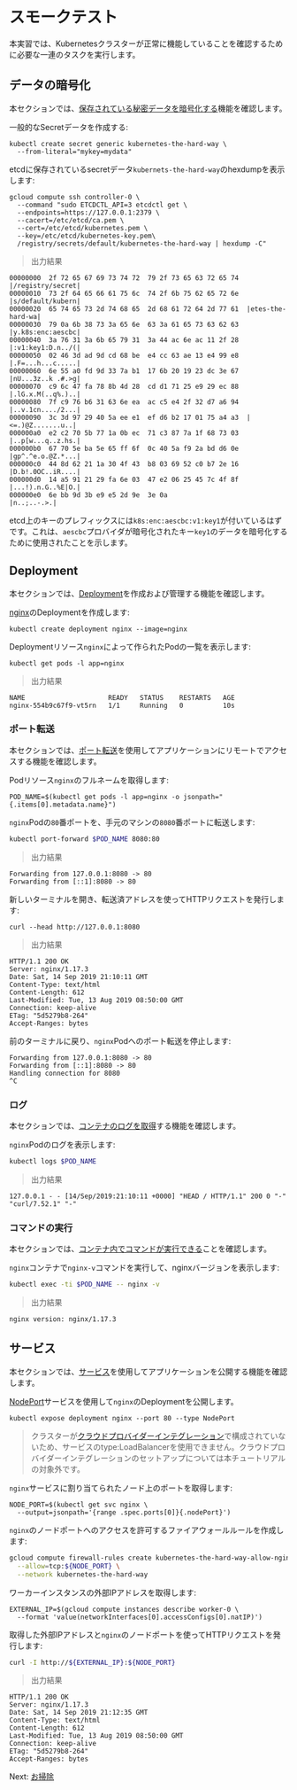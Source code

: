 # スモークテスト

本実習では、Kubernetesクラスターが正常に機能していることを確認するために必要な一連のタスクを実行します。

## データの暗号化

本セクションでは、[保存されている秘密データを暗号化する](https://kubernetes.io/docs/tasks/administer-cluster/encrypt-data/#verifying-that-data-is-encrypted)機能を確認します。

一般的なSecretデータを作成する:

```
kubectl create secret generic kubernetes-the-hard-way \
  --from-literal="mykey=mydata"
```

etcdに保存されているsecretデータ`kubernets-the-hard-way`のhexdumpを表示します:

```
gcloud compute ssh controller-0 \
  --command "sudo ETCDCTL_API=3 etcdctl get \
  --endpoints=https://127.0.0.1:2379 \
  --cacert=/etc/etcd/ca.pem \
  --cert=/etc/etcd/kubernetes.pem \
  --key=/etc/etcd/kubernetes-key.pem\
  /registry/secrets/default/kubernetes-the-hard-way | hexdump -C"
```

> 出力結果

```
00000000  2f 72 65 67 69 73 74 72  79 2f 73 65 63 72 65 74  |/registry/secret|
00000010  73 2f 64 65 66 61 75 6c  74 2f 6b 75 62 65 72 6e  |s/default/kubern|
00000020  65 74 65 73 2d 74 68 65  2d 68 61 72 64 2d 77 61  |etes-the-hard-wa|
00000030  79 0a 6b 38 73 3a 65 6e  63 3a 61 65 73 63 62 63  |y.k8s:enc:aescbc|
00000040  3a 76 31 3a 6b 65 79 31  3a 44 ac 6e ac 11 2f 28  |:v1:key1:D.n../(|
00000050  02 46 3d ad 9d cd 68 be  e4 cc 63 ae 13 e4 99 e8  |.F=...h...c.....|
00000060  6e 55 a0 fd 9d 33 7a b1  17 6b 20 19 23 dc 3e 67  |nU...3z..k .#.>g|
00000070  c9 6c 47 fa 78 8b 4d 28  cd d1 71 25 e9 29 ec 88  |.lG.x.M(..q%.)..|
00000080  7f c9 76 b6 31 63 6e ea  ac c5 e4 2f 32 d7 a6 94  |..v.1cn..../2...|
00000090  3c 3d 97 29 40 5a ee e1  ef d6 b2 17 01 75 a4 a3  |<=.)@Z.......u..|
000000a0  e2 c2 70 5b 77 1a 0b ec  71 c3 87 7a 1f 68 73 03  |..p[w...q..z.hs.|
000000b0  67 70 5e ba 5e 65 ff 6f  0c 40 5a f9 2a bd d6 0e  |gp^.^e.o.@Z.*...|
000000c0  44 8d 62 21 1a 30 4f 43  b8 03 69 52 c0 b7 2e 16  |D.b!.0OC..iR....|
000000d0  14 a5 91 21 29 fa 6e 03  47 e2 06 25 45 7c 4f 8f  |...!).n.G..%E|O.|
000000e0  6e bb 9d 3b e9 e5 2d 9e  3e 0a                    |n..;..-.>.|
```

etcd上のキーのプレフィックスには`k8s:enc:aescbc:v1:key1`が付いているはずです。これは、`aescbc`プロバイダが暗号化されたキー`key1`のデータを暗号化するために使用されたことを示します。

## Deployment

本セクションでは、[Deployment](https://kubernetes.io/docs/concepts/workloads/controllers/deployment/)を作成および管理する機能を確認します。

[nginx](https://nginx.org/en/)のDeploymentを作成します:

```
kubectl create deployment nginx --image=nginx
```

Deploymentリソース`nginx`によって作られたPodの一覧を表示します:

```
kubectl get pods -l app=nginx
```

> 出力結果

```
NAME                     READY   STATUS    RESTARTS   AGE
nginx-554b9c67f9-vt5rn   1/1     Running   0          10s
```

### ポート転送

本セクションでは、[ポート転送](https://kubernetes.io/docs/tasks/access-application-cluster/port-forward-access-application-cluster/)を使用してアプリケーションにリモートでアクセスする機能を確認します。

Podリソース`nginx`のフルネームを取得します:

```
POD_NAME=$(kubectl get pods -l app=nginx -o jsonpath="{.items[0].metadata.name}")
```

`nginx`Podの`80`番ポートを、手元のマシンの`8080`番ポートに転送します:

```sh
kubectl port-forward $POD_NAME 8080:80
```

> 出力結果

```
Forwarding from 127.0.0.1:8080 -> 80
Forwarding from [::1]:8080 -> 80
```

新しいターミナルを開き、転送済アドレスを使ってHTTPリクエストを発行します:

```
curl --head http://127.0.0.1:8080
```

> 出力結果

```
HTTP/1.1 200 OK
Server: nginx/1.17.3
Date: Sat, 14 Sep 2019 21:10:11 GMT
Content-Type: text/html
Content-Length: 612
Last-Modified: Tue, 13 Aug 2019 08:50:00 GMT
Connection: keep-alive
ETag: "5d5279b8-264"
Accept-Ranges: bytes
```

前のターミナルに戻り、`nginx`Podへのポート転送を停止します:

```
Forwarding from 127.0.0.1:8080 -> 80
Forwarding from [::1]:8080 -> 80
Handling connection for 8080
^C
```

### ログ

本セクションでは、[コンテナのログを取得](https://kubernetes.io/docs/concepts/cluster-administration/logging/)する機能を確認します。

`nginx`Podのログを表示します:

```sh
kubectl logs $POD_NAME
```

> 出力結果

```
127.0.0.1 - - [14/Sep/2019:21:10:11 +0000] "HEAD / HTTP/1.1" 200 0 "-" "curl/7.52.1" "-"
```

### コマンドの実行

本セクションでは、[コンテナ内でコマンドが実行できる](https://kubernetes.io/docs/tasks/debug-application-cluster/get-shell-running-container/#running-individual-commands-in-a-container)ことを確認します。

`nginx`コンテナで`nginx-v`コマンドを実行して、nginxバージョンを表示します:

```sh
kubectl exec -ti $POD_NAME -- nginx -v
```

> 出力結果

```
nginx version: nginx/1.17.3
```

## サービス

本セクションでは、[サービス](https://kubernetes.io/docs/concepts/services-networking/service/)を使用してアプリケーションを公開する機能を確認します。

[NodePort](https://kubernetes.io/docs/concepts/services-networking/service/#type-nodeport)サービスを使用して`nginx`のDeploymentを公開します。

```
kubectl expose deployment nginx --port 80 --type NodePort
```

>クラスターが[クラウドプロバイダーインテグレーション](https://kubernetes.io/docs/getting-started-guides/scratch/#cloud-provider)で構成されていないため、サービスのtype:LoadBalancerを使用できません。クラウドプロバイダーインテグレーションのセットアップについては本チュートリアルの対象外です。

`nginx`サービスに割り当てられたノード上のポートを取得します:

```
NODE_PORT=$(kubectl get svc nginx \
  --output=jsonpath='{range .spec.ports[0]}{.nodePort}')
```

`nginx`のノードポートへのアクセスを許可するファイアウォールルールを作成します:

```sh
gcloud compute firewall-rules create kubernetes-the-hard-way-allow-nginx-service \
  --allow=tcp:${NODE_PORT} \
  --network kubernetes-the-hard-way
```

ワーカーインスタンスの外部IPアドレスを取得します:

```
EXTERNAL_IP=$(gcloud compute instances describe worker-0 \
  --format 'value(networkInterfaces[0].accessConfigs[0].natIP)')
```

取得した外部IPアドレスと`nginx`のノードポートを使ってHTTPリクエストを発行します:

```sh
curl -I http://${EXTERNAL_IP}:${NODE_PORT}
```

> 出力結果

```
HTTP/1.1 200 OK
Server: nginx/1.17.3
Date: Sat, 14 Sep 2019 21:12:35 GMT
Content-Type: text/html
Content-Length: 612
Last-Modified: Tue, 13 Aug 2019 08:50:00 GMT
Connection: keep-alive
ETag: "5d5279b8-264"
Accept-Ranges: bytes
```

Next: [お掃除](14-cleanup.md)
